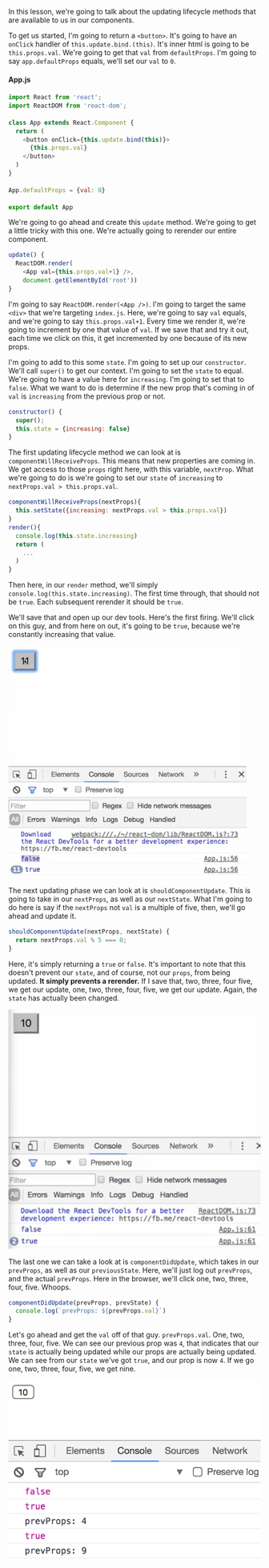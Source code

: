 In this lesson, we're going to talk about the updating lifecycle methods that are available to us in our components.

To get us started, I'm going to return a `<button>`. It's going to have an `onClick` handler of `this.update.bind.(this)`. It's inner html is going to be `this.props.val`. We're going to get that `val` from `defaultProps`. I'm going to say `app.defaultProps` equals, we'll set our `val` to `0`.
#### App.js
``` javascript
import React from 'react';
import ReactDOM from 'react-dom';

class App extends React.Component {
  return (
    <button onClick={this.update.bind(this)}>
      {this.props.val}
    </button>
  )
}

App.defaultProps = {val: 0}

export default App
```
We're going to go ahead and create this `update` method. We're going to get a little tricky with this one. We're actually going to rerender our entire component.

``` javascript
update() {
  ReactDOM.render(
    <App val={this.props.val+1} />, 
    document.getElementById('root'))
}
```
I'm going to say `ReactDOM.render(<App />)`. I'm going to target the same `<div>` that we're targeting `index.js`. Here, we're going to say `val` equals, and we're going to say `this.props.val+1`. Every time we render it, we're going to increment by one that value of `val`. If we save that and try it out, each time we click on this, it get incremented by one because of its new props.

I'm going to add to this some `state`. I'm going to set up our `constructor`. We'll call `super()` to get our context. I'm going to set the `state` to equal. We're going to have a value here for `increasing`. I'm going to set that to `false`. What we want to do is determine if the new prop that's coming in of `val` is `increasing` from the previous prop or not.

``` javascript
constructor() {
  super();
  this.state = {increasing: false}
}
```
The first updating lifecycle method we can look at is `componentWillReceiveProps`. This means that new properties are coming in. We get access to those `props` right here, with this variable, `nextProp`. What we're going to do is we're going to set our `state` of `increasing` to `nextProps.val > this.props.val`.

``` javascript
componentWillReceiveProps(nextProps){
  this.setState({increasing: nextProps.val > this.props.val})
}
render(){
  console.log(this.state.increasing)
  return (
    ...
  )
}
```
Then here, in our `render` method, we'll simply `console.log(this.state.increasing)`. The first time through, that should not be `true`. Each subsequent rerender it should be `true`.

We'll save that and open up our dev tools. Here's the first firing. We'll click on this guy, and from here on out, it's going to be `true`, because we're constantly increasing that value.

![Increasing True](../images/react-component-lifecycle-updating-increasing-true.png)

The next updating phase we can look at is `shouldComponentUpdate`. This is going to take in our `nextProps`, as well as our `nextState`. What I'm going to do here is say if the `nextProps` not `val` is a multiple of five, then, we'll go ahead and update it.

``` javascript
shouldComponentUpdate(nextProps, nextState) {
  return nextProps.val % 5 === 0;
}
```
Here, it's simply returning a `true` or `false`. It's important to note that this doesn't prevent our `state`, and of course, not our `props`, from being updated. **It simply prevents a rerender.** If I save that, two, three, four five, we get our update, one, two, three, four, five, we get our update. Again, the `state` has actually been changed.

![ShouldComponentUpdate](../images/react-component-lifecycle-updating-should-update.png)

The last one we can take a look at is `componentDidUpdate`, which takes in our `prevProps`, as well as our `previousState`. Here, we'll just log out `prevProps`, and the actual `prevProps`. Here in the browser, we'll click one, two, three, four, five. Whoops.

``` javascript
componentDidUpdate(prevProps, prevState) {
  console.log(`prevProps: ${prevProps.val}`)
}
``` 

Let's go ahead and get the `val` off of that guy. `prevProps.val`. One, two, three, four, five. We can see our previous prop was `4`, that indicates that our `state` is actually being updated while our props are actually being updated. We can see from our `state` we've got `true`, and our prop is now `4`. If we go one, two, three, four, five, we get nine.

![prevProps](../images/react-component-lifecycle-updating-prevProps.png)
